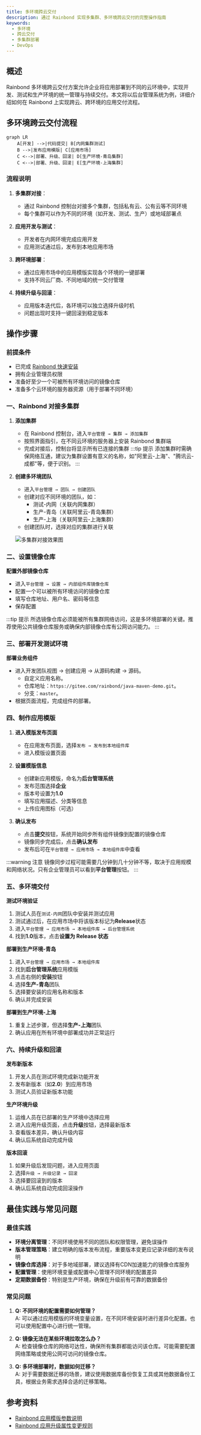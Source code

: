 ```yaml
---
title: 多环境跨云交付
description: 通过 Rainbond 实现多集群、多环境跨云交付的完整操作指南
keywords:
  - 多环境
  - 跨云交付
  - 多集群部署
  - DevOps
---
```


## 概述

Rainbond 多环境跨云交付方案允许企业将应用部署到不同的云环境中，实现开发、测试和生产环境的统一管理与持续交付。本文将以后台管理系统为例，详细介绍如何在 Rainbond 上实现跨云、跨环境的应用交付流程。

## 多环境跨云交付流程

```mermaid
graph LR
    A[开发] -->|代码提交| B[内网集群测试]
    B -->|发布应用模版| C[应用市场]
    C <-->|部署、升级、回滚| D[生产环境-青岛集群]
    C <-->|部署、升级、回滚| E[生产环境-上海集群]
```

### 流程说明

1. **多集群对接**：
   - 通过 Rainbond 控制台对接多个集群，包括私有云、公有云等不同环境
   - 每个集群可以作为不同的环境（如开发、测试、生产）或地域部署点

2. **应用开发与测试**：
   - 开发者在内网环境完成应用开发
   - 应用测试通过后，发布到本地应用市场

3. **跨环境部署**：
   - 通过应用市场中的应用模版实现各个环境的一键部署
   - 支持不同云厂商、不同地域的统一交付管理

4. **持续升级与回滚**：
   - 应用版本迭代后，各环境可以独立选择升级时机
   - 问题出现时支持一键回滚到稳定版本

## 操作步骤

### 前提条件

- 已完成 [Rainbond 快速安装](/docs/quick-start/quick-install)
- 拥有企业管理员权限
- 准备好至少一个可被所有环境访问的镜像仓库
- 准备多个云环境的服务器资源（用于部署不同环境）

### 一、Rainbond 对接多集群

1. **添加集群**
   - 在 Rainbond 控制台，进入`平台管理 → 集群 → 添加集群`
   - 按照界面指引，在不同云环境的服务器上安装 Rainbond 集群端
   - 完成对接后，控制台将显示所有已连接的集群
      :::tip 提示
      添加集群时需确保网络互通，建议为集群设置有意义的名称，如"阿里云-上海"、"腾讯云-成都"等，便于识别。
      :::

2. **创建多环境团队**

   - 进入`平台管理 → 团队 → 创建团队`
   - 创建对应不同环境的团队，如：
      - 测试-内网（关联内网集群）
      - 生产-青岛（关联阿里云-青岛集群）
      - 生产-上海（关联阿里云-上海集群）
   - 创建团队时，选择对应的集群进行关联

   ![多集群对接效果图](https://pic.imgdb.cn/item/61a5d0802ab3f51d91d5afc2.png)

### 二、设置镜像仓库

**配置外部镜像仓库**

- 进入`平台管理 → 设置 → 内部组件库镜像仓库`
- 配置一个可以被所有环境访问的镜像仓库
- 填写仓库地址、用户名、密码等信息
- 保存配置

:::tip 提示
所选镜像仓库必须能被所有集群网络访问，这是多环境部署的关键。推荐使用公共镜像仓库服务或确保内部镜像仓库有公网访问能力。
:::

### 三、部署开发测试环境

**部署业务组件**

- 进入开发团队视图 → 创建应用 → 从源码构建 → 源码。
   - 自定义应用名称。
   - 仓库地址：`https://gitee.com/rainbond/java-maven-demo.git`。
   - 分支：`master`。
- 根据页面流程，完成组件的部署。

### 四、制作应用模版

1. **进入模版发布页面**
   - 在应用发布页面，选择`发布 → 发布到本地组件库`
   - 进入模版设置页面

2. **设置模版信息**
   - 创建新应用模版，命名为**后台管理系统**
   - 发布范围选择**企业**
   - 版本号设置为**1.0**
   - 填写应用描述、分类等信息
   - 上传应用图标（可选）

3. **确认发布**
   - 点击**提交**按钮，系统开始同步所有组件镜像到配置的镜像仓库
   - 镜像同步完成后，点击**确认发布**
   - 发布后可在`平台管理 → 应用市场 → 本地组件库`中查看

:::warning 注意
镜像同步过程可能需要几分钟到几十分钟不等，取决于应用规模和网络状况。只有企业管理员可以看到**平台管理**按钮。
:::

### 五、多环境交付

**测试环境验证**

1. 测试人员在`测试-内网`团队中安装并测试应用
2. 测试通过后，在应用市场中将该版本标记为**Release**状态
3. 进入`平台管理 → 应用市场 → 本地组件库 → 后台管理系统`
4. 找到**1.0**版本，点击**设置为 Release 状态**

**部署到生产环境-青岛**

1. 进入`平台管理 → 应用市场 → 本地组件库`
2. 找到**后台管理系统**应用模版
3. 点击右侧的**安装**按钮
4. 选择**生产-青岛**团队
5. 选择要安装的应用名称和版本
6. 确认并完成安装

**部署到生产环境-上海**

1. 重复上述步骤，但选择**生产-上海**团队
2. 确认应用在所有环境中部署成功并正常运行

### 六、持续升级和回滚

**发布新版本**

1. 开发人员在测试环境完成新功能开发
2. 发布新版本（如**2.0**）到应用市场
3. 测试人员验证新版本功能

**生产环境升级**

1. 运维人员在已部署的生产环境中选择应用
2. 进入应用升级页面，点击**升级**按钮，选择最新版本
3. 查看版本差异，确认升级内容
4. 确认后系统自动完成升级

**版本回滚**

1. 如果升级后发现问题，进入应用页面
2. 选择`升级 → 升级记录 → 回滚`
3. 选择要回滚到的版本
4. 确认后系统自动完成回滚操作

## 最佳实践与常见问题

### 最佳实践

- **环境分离管理**：不同环境使用不同的团队和权限管理，避免误操作
- **版本管理策略**：建立明确的版本发布流程，重要版本变更应记录详细的发布说明
- **镜像仓库选择**：对于多地域部署，建议选择有CDN加速能力的镜像仓库服务
- **配置管理**：使用环境变量或配置中心管理不同环境的配置差异
- **定期数据备份**：特别是生产环境，确保在升级前有可靠的数据备份

### 常见问题

1. **Q: 不同环境的配置需要如何管理？**\
   A: 可以通过应用模版的环境变量设置，在不同环境安装时进行差异化配置。也可以使用配置中心进行统一管理。

2. **Q: 镜像无法在某些环境拉取怎么办？**\
   A: 检查镜像仓库的网络可达性，确保所有集群都能访问该仓库。可能需要配置网络策略或使用公网可访问的镜像仓库。

3. **Q: 多环境部署时，数据如何迁移？**\
   A: 对于需要数据迁移的场景，建议使用数据库备份恢复工具或其他数据备份工具，根据业务需求选择合适的迁移策略。

## 参考资料

- [Rainbond 应用模版参数说明](../app-model-parameters.md)
- [Rainbond 应用升级属性变更规则](../upgrade-app.md)